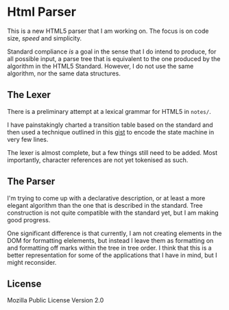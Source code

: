 Html Parser
===========

This is a new HTML5 parser that I am working on.
The focus is on code size, _speed_ and simplicity. 

Standard compliance _is_ a goal in the sense that I do intend to produce, for all possible input, a parse tree that is equivalent to the one produced by the algorithm in the HTML5 Standard. 
However, I do not use the same algorithm, nor the same data structures. 

The Lexer
---------
There is a preliminary attempt at a lexical grammar for HTML5 in `notes/`. 

I have painstakingly charted a transition table based on the standard and then used a technique outlined in this [gist][1] to encode the state machine in very few lines. 

The lexer is almost complete, but a few things still need to be added. Most importantly, character references are not yet tokenised as such. 

[1]: https://gist.github.com/alwinb/d2787f4cde1f7aadd197f40806cb08ef#file-statemachine-js


The Parser
----------

I'm trying to come up with a declarative description, or at least a more elegant algorithm than the one that is described in the standard. Tree construction is not quite compatible with the standard yet, but I am making good progress. 

One significant difference is that currently, I am not creating elements in the DOM for formatting elelements, but instead I leave them as formatting on and formatting off marks within the tree in tree order. I think that this is a better representation for some of the applications that I have in mind, but I might reconsider. 


License
--------
Mozilla Public License Version 2.0